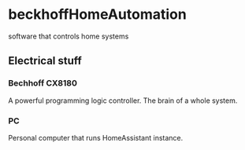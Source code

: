 # beckhoffHomeAutomation
software that controls home systems

## Electrical stuff

### Bechhoff CX8180
A powerful programming logic controller. The brain of a whole system.

### PC
Personal computer that runs HomeAssistant instance.
